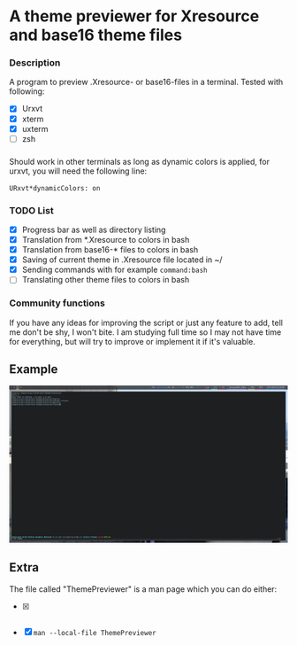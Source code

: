 # A theme previewer for Xresource and base16 theme files
### Description
A program to preview .Xresource- or base16-files in a terminal.
Tested with following:
- [x] Urxvt
- [x] xterm
- [x] uxterm
- [ ] zsh
###
Should work in other terminals as long as dynamic colors is applied, for urxvt, you will need the following line:
```
URxvt*dynamicColors: on
```

### TODO List
- [x] Progress bar as well as directory listing
- [x] Translation from *.Xresource to colors in bash
- [x] Translation from base16-* files to colors in bash
- [x] Saving of current theme in .Xresource file located in ~/
- [x] Sending commands with for example ``` command:bash ```
- [ ] Translating other theme files to colors in bash

### Community functions
If you have any ideas for improving the script or just any feature to add, tell me don't be shy, I won't bite.
I am studying full time so I may not have time for everything, but will try to improve or implement it if it's valuable. 

## Example
![Example run of the program](example.png)

## Extra
The file called "ThemePreviewer" is a man page which you can do either:
- [x] ``` man ./ThemePreviewer"
- [x] ``` man --local-file ThemePreviewer ```

